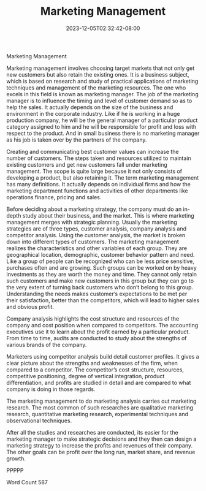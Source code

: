 ﻿---
title: "Marketing Management"
date: 2023-12-05T02:32:42-08:00
description: "TXT Tips for Web Success"
featured_image: "/images/TXT.jpg"
tags: ["TXT"]
---

Marketing Management

Marketing management involves choosing target markets that not only get new customers but also retain the existing ones. It is a business subject, which is based on research and study of practical applications of marketing techniques and management of the marketing resources. The one who excels in this field is known as marketing manager. The job of the marketing manager is to influence the timing and level of customer demand so as to help the sales. It actually depends on the size of the business and environment in the corporate industry. Like if he is working in a huge production company, he will be the general manager of a particular product category assigned to him and he will be responsible for profit and loss with respect to the product. And in small business there is no marketing manager as his job is taken over by the partners of the company.

Creating and communicating best customer values can increase the number of customers. The steps taken and resources utilized to maintain existing customers and get new customers fall under marketing management. The scope is quite large because it not only consists of developing a product, but also retaining it. The term marketing management has many definitions. It actually depends on individual firms and how the marketing department functions and activities of other departments like operations finance, pricing and sales.  

Before deciding about a marketing strategy, the company must do an in-depth study about their business, and the market. This is where marketing management merges with strategic planning. Usually the marketing strategies are of three types, customer analysis, company analysis and competitor analysis. Using the customer analysis, the market is broken down into different types of customers. The marketing management realizes the characteristics and other variables of each group. They are geographical location, demographic, customer behavior pattern and need. Like a group of people can be recognized who can be less price sensitive, purchases often and are growing. Such groups can be worked on by heavy investments as they are worth the money and time. They cannot only retain such customers and make new customers in this group but they can go to the very extent of turning back customers who don’t belong to this group. Understanding the needs makes customer’s expectations to be met per their satisfaction, better than the competitors, which will lead to higher sales and obvious profit. 

Company analysis highlights the cost structure and resources of the company and cost position when compared to competitors. The accounting executives use it to learn about the profit earned by a particular product. From time to time, audits are conducted to study about the strengths of various brands of the company. 

Marketers using competitor analysis build detail customer profiles. It gives a clear picture about the strengths and weaknesses of the firm, when compared to a competitor. The competitor’s cost structure, resources, competitive positioning, degree of vertical integration, product differentiation, and profits are studied in detail and are compared to what company is doing in those regards.

The marketing management to do marketing analysis carries out marketing research. The most common of such researches are qualitative marketing research, quantitative marketing research, experimental techniques and observational techniques. 

After all the studies and researches are conducted, its easier for the marketing manager to make strategic decisions and they then can design a marketing strategy to increase the profits and revenues of their company. The other goals can be profit over the long run, market share, and revenue growth.

PPPPP

Word Count 587




